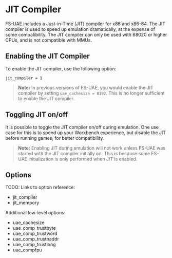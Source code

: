 # JIT Compiler

FS-UAE includes a Just-in-Time (JIT) compiler for x86 and x86-64. The JIT
compiler is used to speed up emulation dramatically, at the expense of some
compatibility. The JIT compiler can only be used with 68020 or higher CPUs,
and is not compatible with MMUs.

## Enabling the JIT Compiler

To enable the JIT compiler, use the following option:

    jit_compiler = 1

> **Note:** In previous versions of FS-UAE, you would enable the JIT compiler
> by setting `uae_cachesize = 8192`. This is no longer sufficient to enable
> the JIT compiler.

## Toggling JIT on/off

It is possible to toggle the JIT compiler on/off during emulation. One
use case for this is to speed up your Workbench experience, but disable
the JIT before running games, for better compatibility.

> **Note:** Enabling JIT during emulation will not work unless FS-UAE was
> started with the JIT compiler initially on. This is because some FS-UAE
> initialization is only performed when JIT is enabled.

## Options

TODO: Links to option reference:

* jit_compiler
* jit_mempory

Additional low-level options:

* uae_cachesize
* uae_comp_trustbyte
* uae_comp_trustword
* uae_comp_trustnaddr
* uae_comp_trustlong
* uae_compfpu
